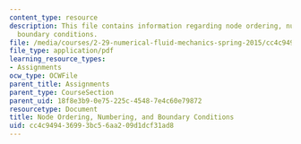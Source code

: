 ```yaml
---
content_type: resource
description: This file contains information regarding node ordering, numbering, and
  boundary conditions.
file: /media/courses/2-29-numerical-fluid-mechanics-spring-2015/cc4c949436993bc56aa209d1dcf31ad8_MIT2_29S15_Node_Ordering.pdf
file_type: application/pdf
learning_resource_types:
- Assignments
ocw_type: OCWFile
parent_title: Assignments
parent_type: CourseSection
parent_uid: 18f8e3b9-0e75-225c-4548-7e4c60e79872
resourcetype: Document
title: Node Ordering, Numbering, and Boundary Conditions
uid: cc4c9494-3699-3bc5-6aa2-09d1dcf31ad8
---
```

